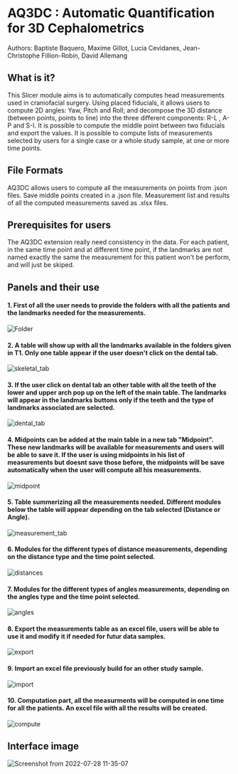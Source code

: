 # AQ3DC : Automatic Quantification for 3D Cephalometrics

Authors: Baptiste Baquero, Maxime Gillot, Lucia Cevidanes, Jean-Christophe Fillion-Robin, David Allemang
	
## What is it?

This Slicer module aims is to automatically computes head measurements used in craniofacial surgery. Using placed fiducials, it allows users to compute 2D angles: Yaw, Pitch and Roll; and decompose the 3D distance (between points, points to line) into the three different components: R-L , A-P and S-I. It is possible to compute the middle point between two fiducials and export the values. It is possible to compute lists of measurements selected by users for a single case or a whole study sample, at one or more time points.
 
## File Formats

AQ3DC allows users to compute all the measurements on points from .json files. Save middle points created in a .json file. Measurement list and results of all the computed measurements saved as .xlsx files.

## Prerequisites for users

The AQ3DC extension really need consistency in the data. For each patient, in the same time point and at different time point, if the landmarks are not named exactly the same the measurement for this patient won't be perform, and will just be skiped.

## Panels and their use
#### 1. First of all the user needs to provide the folders with all the patients and the landmarks needed for the measurements.
![Folder](https://user-images.githubusercontent.com/83285614/181792321-49e1f513-e42a-4b97-98b5-9bf41d2e2206.jpeg)

#### 2. A table will show up with all the landmarks available in the folders given in T1. Only one table appear if the user doesn't click on the dental tab.
![skeletal_tab](https://user-images.githubusercontent.com/83285614/181792697-1e32c5a6-cc10-494b-853c-6ec38e9d2a53.jpeg)

#### 3. If the user click on dental tab an other table with all the teeth of the lower and upper arch pop up on the left of the main table. The landmarks will appear in the landmarks buttons only if the teeth and the type of landmarks associated are selected. 
![dental_tab](https://user-images.githubusercontent.com/83285614/181792711-761cdfb4-d75a-40c6-b774-e377d7c58d5d.jpeg)

#### 4. Midpoints can be added at the main table in a new tab "Midpoint". These new landmarks will be available for measurements and users will be able to save it. If the user is using midpoints in his list of measurements but doesnt save those before, the midpoints will be save automatically when the user will compute all his measurements.
![midpoint](https://user-images.githubusercontent.com/83285614/181792741-ad084417-af5f-467e-a738-a8c8b128e1a6.jpeg)

#### 5. Table summerizing all the measurements needed. Different modules below the table will appear depending on the tab selected (Distance or Angle).
![measurement_tab](https://user-images.githubusercontent.com/83285614/181792755-13a73d39-db63-4d64-87b0-609183a6e6a5.jpeg)

#### 6. Modules for the different types of distance measurements, depending on the distance type and the time point selected.
![distances](https://user-images.githubusercontent.com/83285614/181795970-d56818fc-604e-4084-80f4-27c3eaaf156e.jpeg)

#### 7. Modules for the different types of angles measurements, depending on the angles type and the time point selected.
![angles](https://user-images.githubusercontent.com/83285614/181796000-c653b2b4-9ac7-44ee-b6d2-339e0ee38045.jpeg)

#### 8. Export the measurements table as an excel file, users will be able to use it and modify it if needed for futur data samples.
![export](https://user-images.githubusercontent.com/83285614/181792793-fb2f019c-5f0f-4eb4-a843-c711e8348bb6.jpeg)

#### 9. Import an excel file previously build for an other study sample.
![import](https://user-images.githubusercontent.com/83285614/181793202-cac70075-06dd-4053-9b55-a1e795e3ef7f.jpeg)

#### 10. Computation part, all the measurments will be computed in one time for all the patients. An excel file with all the results will be created.
![compute](https://user-images.githubusercontent.com/83285614/181792824-c7593417-899e-41d3-802a-7f896aacb983.jpeg)


## Interface image

![Screenshot from 2022-07-28 11-35-07](https://user-images.githubusercontent.com/83285614/181578776-c87d8b34-7bb7-4bf8-915c-99ba6db2ea4c.png)
